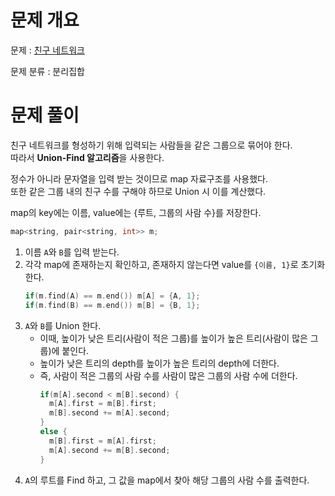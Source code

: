 # 문제 개요

문제 : [친구 네트워크](https://www.acmicpc.net/problem/4195)

문제 분류 : 분리집합

# 문제 풀이

친구 네트워크를 형성하기 위해 입력되는 사람들을 같은 그룹으로 묶어야 한다.  
따라서 **Union-Find 알고리즘**을 사용한다.

정수가 아니라 문자열을 입력 받는 것이므로 map 자료구조를 사용했다.  
또한 같은 그룹 내의 친구 수를 구해야 하므로 Union 시 이를 계산했다.

map의 key에는 이름, value에는 {루트, 그룹의 사람 수}를 저장한다.

```cpp
map<string, pair<string, int>> m;
```

1. 이름 `A`와 `B`를 입력 받는다.
2. 각각 map에 존재하는지 확인하고, 존재하지 않는다면 value를 `{이름, 1}`로 초기화 한다.
   ```cpp
   if(m.find(A) == m.end()) m[A] = {A, 1};
   if(m.find(B) == m.end()) m[B] = {B, 1};
   ```
3. `A`와 `B`를 Union 한다.
   - 이때, 높이가 낮은 트리(사람이 적은 그룹)를 높이가 높은 트리(사람이 많은 그룹)에 붙인다.
   - 높이가 낮은 트리의 depth를 높이가 높은 트리의 depth에 더한다.
   - 즉, 사람이 적은 그룹의 사람 수를 사람이 많은 그룹의 사람 수에 더한다.
     ```cpp
     if(m[A].second < m[B].second) {
       m[A].first = m[B].first;
       m[B].second += m[A].second;
     }
     else {
       m[B].first = m[A].first;
       m[A].second += m[B].second;
     }
     ```
4. `A`의 루트를 Find 하고, 그 값을 map에서 찾아 해당 그룹의 사람 수를 출력한다.
